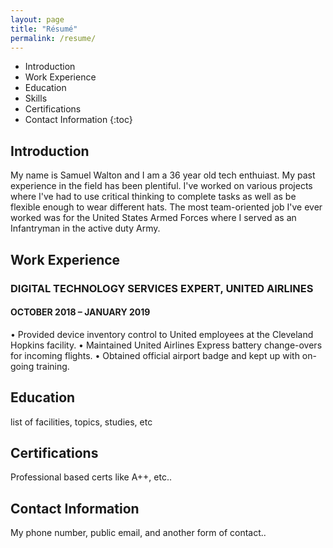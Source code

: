 ```yaml
---
layout: page
title: "Résumé"
permalink: /resume/
---
```

* Introduction
* Work Experience
* Education
* Skills
* Certifications
* Contact Information
{:toc}

## Introduction
My name is Samuel Walton and I am a 36 year old tech enthuiast. My past experience in the field has been plentiful. I've worked on various projects where I've had to use critical thinking to complete tasks as well as be flexible enough to wear different hats. The most team-oriented job I've ever worked was for the United States Armed Forces where I served as an Infantryman
in the active duty Army.  

## Work Experience

### DIGITAL TECHNOLOGY SERVICES EXPERT, UNITED AIRLINES
#### OCTOBER 2018 – JANUARY 2019
• Provided device inventory control to United employees at the Cleveland Hopkins facility.
• Maintained United Airlines Express battery change-overs for incoming flights.
• Obtained official airport badge and kept up with on-going training.


## Education
list of facilities, topics, studies, etc

## Certifications
Professional based certs like A++, etc..

## Contact Information
My phone number, public email, and another form of contact..